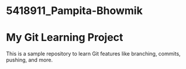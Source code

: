 # 5418911_Pampita-Bhowmik
# My Git Learning Project
This is a sample repository to learn Git features like branching, commits, pushing, and more.
